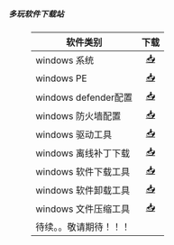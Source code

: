##### 多玩软件下载站
<html>
<head>
<meta charset='UTF-8'><meta name='viewport' content='width=device-width initial-scale=1'>
</head>
<body><figure><table>
<thead>
<tr><th>软件类别</th><th style='text-align:center;' >下载</th></tr></thead>
<tbody><tr><td>windows 系统</td><td style='text-align:center;' ><a href='https://netlinkbuilder.github.io/storedownload/windows%E7%B3%BB%E7%BB%9F'>📥</a></td></tr><tr><td>windows PE</td><td style='text-align:center;' ><a href='https://netlinkbuilder.github.io/storedownload/windowspe'>📥</a></td></tr><tr><td>windows defender配置</td><td style='text-align:center;' ><a href='https://mp.weixin.qq.com/s/wteZa11xBB421qE_b_SD8w'>📥</a></td></tr><tr><td>windows 防火墙配置</td><td style='text-align:center;' ><a href='https://mp.weixin.qq.com/s/FmWjIiGbs_2f5dvbVm7Btw'>📥</a></td></tr><tr><td>windows 驱动工具</td><td style='text-align:center;' ><a href='https://netlinkbuilder.github.io/storedownload/windows%E9%A9%B1%E5%8A%A8'>📥</a></td></tr><tr><td>windows 离线补丁下载</td><td style='text-align:center;' ><a href='https://www.catalog.update.microsoft.com/Home.aspx'>📥</a></td></tr><tr><td>windows 软件下载工具</td><td style='text-align:center;' ><a href='https://github.com/netlinkbuilder/storedownload/blob/9f96247e8e46c84191619469e1e03d7d0659e9f0/windows%E8%BD%AF%E4%BB%B6%E4%B8%8B%E8%BD%BD%E5%B7%A5%E5%85%B7.md'>📥</a></td></tr><tr><td>windows 软件卸载工具</td><td style='text-align:center;' ><a href='https://github.com/netlinkbuilder/storedownload/blob/9f96247e8e46c84191619469e1e03d7d0659e9f0/windows%E8%BD%AF%E4%BB%B6%E5%8D%B8%E8%BD%BD%E5%B7%A5%E5%85%B7.md'>📥</a></td></tr><tr><td>windows 文件压缩工具</td><td style='text-align:center;' ><a href='https://github.com/netlinkbuilder/storedownload/blob/9f96247e8e46c84191619469e1e03d7d0659e9f0/windows%E6%96%87%E4%BB%B6%E5%8E%8B%E7%BC%A9%E5%B7%A5%E5%85%B7.md'>📥</a></td></tr><tr><td>待续。。敬请期待！！！</td><td style='text-align:center;' >&nbsp;</td></tr></tbody>
</table></figure>
<p>&nbsp;</p>
</body>
</html>
